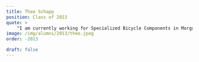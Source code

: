 ```yaml
---
title: Theo Schapp 
position: Class of 2013
quote: >
    "I am currently working for Specialized Bicycle Components in Morgan Hill California as a Composites Development Engineer. I work with suppliers all over the world to bring carbon bicycle parts to production. For me EWB was never about the personal experience or executing on a specific task, it was about the energy you can build in a communities around the world showing them what they are personally capable of. EWB has drastically impacted the way I work professionally, how I approach various ethical questions we encounter, how to approach people form diverse backgrounds, and most of all how to organize a team to effectively execute on a common goal."
image: /img/alumni/2013/theo.jpeg
order: -2013

draft: false
---
```

